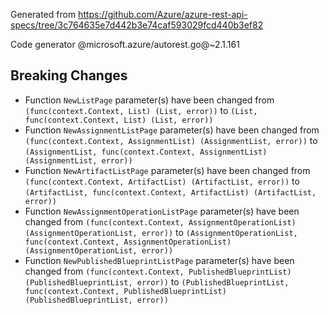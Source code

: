 Generated from https://github.com/Azure/azure-rest-api-specs/tree/3c764635e7d442b3e74caf593029fcd440b3ef82

Code generator @microsoft.azure/autorest.go@~2.1.161

## Breaking Changes

- Function `NewListPage` parameter(s) have been changed from `(func(context.Context, List) (List, error))` to `(List, func(context.Context, List) (List, error))`
- Function `NewAssignmentListPage` parameter(s) have been changed from `(func(context.Context, AssignmentList) (AssignmentList, error))` to `(AssignmentList, func(context.Context, AssignmentList) (AssignmentList, error))`
- Function `NewArtifactListPage` parameter(s) have been changed from `(func(context.Context, ArtifactList) (ArtifactList, error))` to `(ArtifactList, func(context.Context, ArtifactList) (ArtifactList, error))`
- Function `NewAssignmentOperationListPage` parameter(s) have been changed from `(func(context.Context, AssignmentOperationList) (AssignmentOperationList, error))` to `(AssignmentOperationList, func(context.Context, AssignmentOperationList) (AssignmentOperationList, error))`
- Function `NewPublishedBlueprintListPage` parameter(s) have been changed from `(func(context.Context, PublishedBlueprintList) (PublishedBlueprintList, error))` to `(PublishedBlueprintList, func(context.Context, PublishedBlueprintList) (PublishedBlueprintList, error))`
